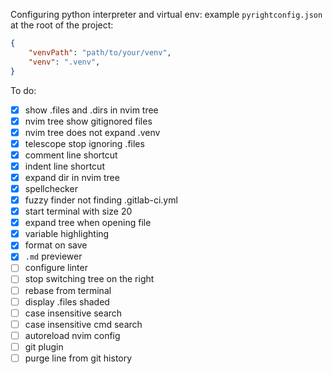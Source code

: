 Configuring python interpreter and virtual env:
example `pyrightconfig.json` at the root of the project:
```json
{
    "venvPath": "path/to/your/venv",
    "venv": ".venv",
}
```

To do:
- [x] show .files and .dirs in nvim tree 
- [x] nvim tree show gitignored files 
- [x] nvim tree does not expand .venv  
- [x] telescope stop ignoring .files  
- [x] comment line shortcut 
- [x] indent line shortcut 
- [x] expand dir in nvim tree
- [x] spellchecker 
- [x] fuzzy finder not finding .gitlab-ci.yml
- [x] start terminal with size 20
- [x] expand tree when opening file
- [x] variable highlighting
- [x] format on save
- [x] `.md` previewer
- [ ] configure linter
- [ ] stop switching tree on the right
- [ ] rebase from terminal
- [ ] display .files shaded
- [ ] case insensitive search 
- [ ] case insensitive cmd search
- [ ] autoreload nvim config
- [ ] git plugin
- [ ] purge line from git history
